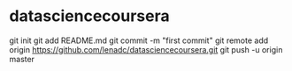 datasciencecoursera
===================
git init
git add README.md
git commit -m "first commit"
git remote add origin https://github.com/lenadc/datasciencecoursera.git
git push -u origin master

